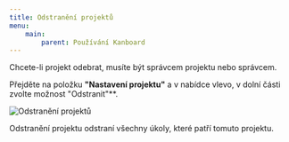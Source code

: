```yaml
---
title: Odstranění projektů
menu:
    main:
        parent: Používání Kanboard
---
```


Chcete-li projekt odebrat, musíte být správcem projektu nebo správcem.

Přejděte na položku **"Nastavení projektu"** a v nabídce vlevo, v dolní části zvolte možnost "Odstranit"**.

![Odstranění projektů](/images/v1/project-remove.png)

Odstranění projektu odstraní všechny úkoly, které patří tomuto projektu.
